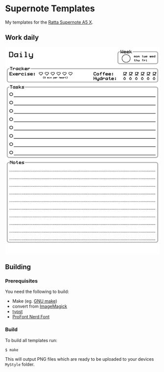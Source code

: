 # Supernote Templates

My templates for the [Ratta Supernote A5 X](https://supernote.com/products/supernote?variant=40709925208255).

## Work daily

![work-daily](templates/work-daily.png)

## Building

### Prerequisites

You need the following to build:

- Make (eg. [GNU make](https://www.gnu.org/software/make/))
- convert from [ImageMagick](https://imagemagick.org/index.php)
- [typst](https://github.com/typst/typst)
- [ProFont Nerd Font](https://github.com/ryanoasis/nerd-fonts/releases/download/v3.0.2/ProFont.zip)

### Build

To build all templates run:

```console
$ make
```

This will output PNG files which are ready to be uploaded to your devices `MyStyle` folder.
